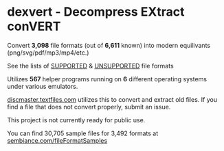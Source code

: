 # dexvert - **D**ecompress **EX**tract con**VERT**
Convert **3,098** file formats (out of **6,611** known) into modern equilivants (png/svg/pdf/mp3/mp4/etc.)

See the lists of [SUPPORTED](SUPPORTED.md) & [UNSUPPORTED](UNSUPPORTED.md) file formats

Utilizes **567** helper programs running on **6** different operating systems under various emulators.

[discmaster.textfiles.com](http://discmaster.textfiles.com/) utilizes this to convert and extract old files. If you find a file that does not convert properly, submit an issue.

This project is not currently ready for public use.

You can find 30,705 sample files for 3,492 formats at [sembiance.com/fileFormatSamples](https://sembiance.com/fileFormatSamples/)
